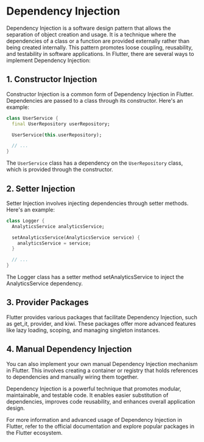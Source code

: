 # Dependency Injection

Dependency Injection is a software design pattern that allows the separation of object creation and usage. It is a technique where the dependencies of a class or a function are provided externally rather than being created internally. This pattern promotes loose coupling, reusability, and testability in software applications. In Flutter, there are several ways to implement Dependency Injection:

## 1. Constructor Injection

Constructor Injection is a common form of Dependency Injection in Flutter. Dependencies are passed to a class through its constructor. Here's an example:

```dart
class UserService {
  final UserRepository userRepository;

  UserService(this.userRepository);

  // ...
}
```
The `UserService` class has a dependency on the `UserRepository` class, which is provided through the constructor.

## 2. Setter Injection
Setter Injection involves injecting dependencies through setter methods. Here's an example:
```dart
class Logger {
  AnalyticsService analyticsService;

  setAnalyticsService(AnalyticsService service) {
    analyticsService = service;
  }

  // ...
}
```
The Logger class has a setter method setAnalyticsService to inject the AnalyticsService dependency.

## 3. Provider Packages
Flutter provides various packages that facilitate Dependency Injection, such as get_it, provider, and kiwi. These packages offer more advanced features like lazy loading, scoping, and managing singleton instances.

## 4. Manual Dependency Injection
You can also implement your own manual Dependency Injection mechanism in Flutter. This involves creating a container or registry that holds references to dependencies and manually wiring them together.

Dependency Injection is a powerful technique that promotes modular, maintainable, and testable code. It enables easier substitution of dependencies, improves code reusability, and enhances overall application design.

For more information and advanced usage of Dependency Injection in Flutter, refer to the official documentation and explore popular packages in the Flutter ecosystem.